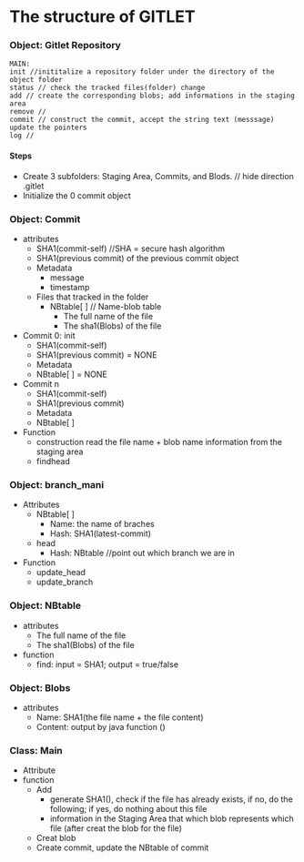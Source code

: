 # The structure of GITLET

### Object: Gitlet Repository

    MAIN:
    init //inititalize a repository folder under the directory of the object folder
    status // check the tracked files(folder) change
    add // create the corresponding blobs; add informations in the staging area
    remove // 
    commit // construct the commit, accept the string text (messsage)
    update the pointers
    log // 
    
    
#### Steps
* Create 3 subfolders: Staging Area, Commits, and Blods. // hide direction .gitlet
* Initialize the 0 commit object


### Object: Commit
* attributes
    - SHA1(commit-self) //SHA = secure hash algorithm
    - SHA1(previous commit) of the previous commit object
    - Metadata
        - message
        - timestamp
    - Files that tracked in the folder
        - NBtable[ ] // Name-blob table
            - The full name of the file
            - The sha1(Blobs) of the file
* Commit 0: init
    - SHA1(commit-self)
    - SHA1(previous commit) = NONE
    - Metadata
    - NBtable[ ] = NONE
* Commit n
    - SHA1(commit-self)
    - SHA1(previous commit)
    - Metadata
    - NBtable[ ]
* Function
    - construction
        read the file name + blob name information from the staging area
    - findhead

### Object: branch_mani
* Attributes
    - NBtable[ ]
        - Name: the name of braches
        - Hash: SHA1(latest-commit)
    - head
        - Hash: NBtable //point out which branch we are in
* Function
    - update_head
    - update_branch

### Object: NBtable
* attributes
    - The full name of the file
    - The sha1(Blobs) of the file
* function
    - find: input = SHA1; output = true/false

### Object: Blobs
* attributes
    - Name: SHA1(the file name + the file content)
    - Content: output by java function ()

### Class: Main
* Attribute
* function
    - Add
        - generate SHA1(), check if the file has already exists, if no, do the following; if yes, do nothing about this 
          file
        - information in the Staging Area that which blob represents which file (after creat the blob for the file)
    - Creat blob
    - Create commit, update the NBtable of commit
